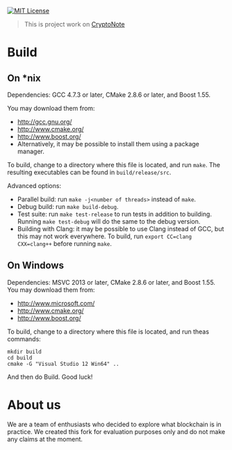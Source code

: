 [![MIT License](https://img.shields.io/badge/License-MIT-green.svg)](https://choosealicense.com/licenses/mit/)
> This is project work on [CryptoNote](https://github.com/cryptonotefoundation/cryptonote)

# Build

## On *nix
Dependencies: GCC 4.7.3 or later, CMake 2.8.6 or later, and Boost 1.55.

You may download them from:

+ http://gcc.gnu.org/
+ http://www.cmake.org/
+ http://www.boost.org/
+ Alternatively, it may be possible to install them using a package manager.

To build, change to a directory where this file is located, and run `make`. The resulting executables can be found in `build/release/src`.

Advanced options:

+ Parallel build: run `make -j<number of threads>` instead of `make`.
+ Debug build: run `make build-debug`.
+ Test suite: run `make test-release` to run tests in addition to building. Running `make test-debug` will do the same to the debug version.
+ Building with Clang: it may be possible to use Clang instead of GCC, but this may not work everywhere. To build, run `export CC=clang CXX=clang++` before running `make`.

## On Windows
Dependencies: MSVC 2013 or later, CMake 2.8.6 or later, and Boost 1.55. You may download them from:

+ http://www.microsoft.com/
+ http://www.cmake.org/
+ http://www.boost.org/

To build, change to a directory where this file is located, and run theas commands:
```
mkdir build
cd build
cmake -G "Visual Studio 12 Win64" ..
```
And then do Build. Good luck!

# About us

We are a team of enthusiasts who decided to explore what blockchain is in practice. We created this fork for evaluation purposes only and do not make any claims at the moment.